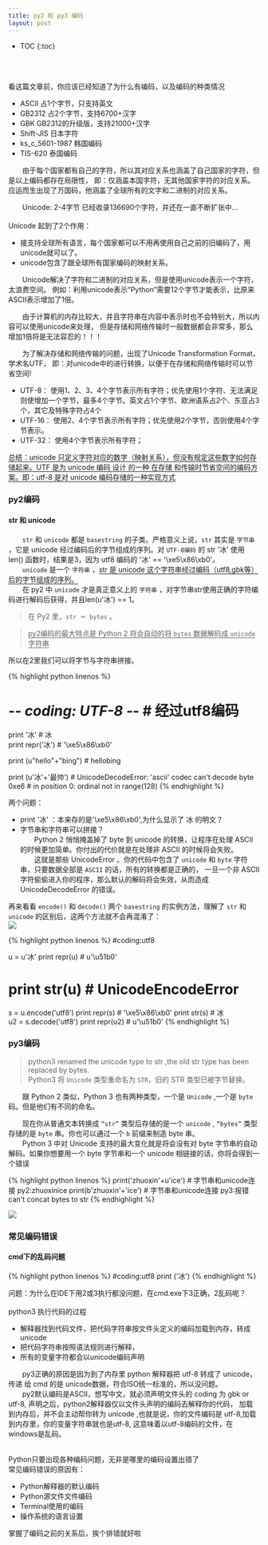 ```yaml
---
title: py2 和 py3 编码
layout: post
---
```


* TOC
{:toc}

<br><br>

看这篇文章前，你应该已经知道了为什么有编码，以及编码的种类情况  

- ASCII 占1个字节，只支持英文  
- GB2312 占2个字节，支持6700+汉字  
- GBK GB2312的升级版，支持21000+汉字  
- Shift-JIS 日本字符  
- ks_c_5601-1987 韩国编码  
- TIS-620 泰国编码  

　　由于每个国家都有自己的字符，所以其对应关系也涵盖了自己国家的字符，但是以上编码都存在局限性，
即：仅涵盖本国字符，无其他国家字符的对应关系。应运而生出现了万国码，他涵盖了全球所有的文字和二进制的对应关系。  

　　Unicode: 2-4字节 已经收录136690个字符，并还在一直不断扩张中...  
<br>
Unicode 起到了2个作用：  

- 接支持全球所有语言，每个国家都可以不用再使用自己之前的旧编码了，用unicode就可以了。
- unicode包含了跟全球所有国家编码的映射关系。

　　Unicode解决了字符和二进制的对应关系，但是使用unicode表示一个字符，太浪费空间。
例如：利用unicode表示“Python”需要12个字节才能表示，比原来ASCII表示增加了1倍。  

　　由于计算机的内存比较大，并且字符串在内容中表示时也不会特别大，所以内容可以使用unicode来处理，
但是存储和网络传输时一般数据都会非常多，那么增加1倍将是无法容忍的！！！  

　　为了解决存储和网络传输的问题，出现了Unicode Transformation Format，学术名UTF，
即：对unicode中的进行转换，以便于在存储和网络传输时可以节省空间!  

- UTF-8： 使用1、2、3、4个字节表示所有字符；优先使用1个字符、无法满足则使增加一个字节，最多4个字节。英文占1个字节、欧洲语系占2个、东亚占3个，其它及特殊字符占4个
- UTF-16： 使用2、4个字节表示所有字符；优先使用2个字节，否则使用4个字节表示。
- UTF-32： 使用4个字节表示所有字符；

<span style="border-bottom:1px solid">总结：unicode 只定义字符对应的数字（映射关系），但没有规定这些数字如何存储起来。UTF 是为 unicode 编码 设计 的一种 在存储 和传输时节省空间的编码方案。即：utf-8 是对 unicode 编码存储的一种实现方式</span>

### py2编码

#### str 和 unicode

　　`str` 和 `unicode` 都是 `basestring` 的子类。严格意义上说，`str` 其实是 `字节串` ，它是 unicode 经过编码后的字节组成的序列。对 `UTF-8编码` 的 str '冰' 使用 len() 函数时，结果是3，因为 utf8 编码的 '冰' == '\xe5\x86\xb0'。  
　　`unicode` 是一个 `字符串` ，<span style="border-bottom:1px solid">str 是 unicode 这个字符串经过编码（utf8,gbk等）后的字节组成的序列。</span>  
　　在 py2 中 `unicode` 才是真正意义上的 `字符串` ，对字节串str使用正确的字符编码进行解码后获得，并且len(u'冰') == 1。  
> 在 Py2 里，`str ＝ bytes` 。

> <span style="border-bottom:1px solid">py2编码的最大特点是 Python 2 将会自动的将 `bytes` 数据解码成 `unicode` 字符串</span>  

所以在2里我们可以将字节与字符串拼接。

{% highlight python linenos %}
# -*- coding: UTF-8 -*-   # 经过utf8编码

print '冰'                # 冰  
print repr('冰')          # '\xe5\x86\xb0'

print (u"hello"+"bing")   # hellobing

print (u'冰'+'最帅')      # UnicodeDecodeError: 'ascii' codec can't decode byte 0xe6
                          # in position 0: ordinal not in range(128)
{% endhighlight %}

两个问题：  
- print '冰' ：本来存的是'\xe5\x86\xb0',为什么显示了 冰 的明文？  
- 字节串和字符串可以拼接？  
　　Python 2 悄悄掩盖掉了 byte 到 unicode 的转换，让程序在处理 ASCII 的时候更加简单。你付出的代价就是在处理非 ASCII 的时候将会失败。  
　　这就是那些 UnicodeError 。你的代码中包含了 `unicode` 和 `byte` 字符串，只要数据全部是 `ASCII` 的话，所有的转换都是正确的，
一旦一个非 ASCII 字符偷偷进入你的程序，那么默认的解码将会失效，从而造成 UnicodeDecodeError 的错误。  

再来看看 `encode()` 和 `decode()` 两个 `basestring` 的实例方法，理解了 `str` 和 `unicode` 的区别后，这两个方法就不会再混淆了：  
![]({{site.baseurl}}/images/images/119936329.jpg)

{% highlight python linenos %}
#coding:utf8
 
u = u'冰'
print repr(u)  # u'\u51b0'
# print str(u)   # UnicodeEncodeError
 
s = u.encode('utf8')
print repr(s) # '\xe5\x86\xb0'
print str(s)  #  冰   
u2 = s.decode('utf8')
print repr(u2) # u'\u51b0'
{% endhighlight %}

### py3编码

>python3 renamed the unicode type to str ,the old str type has been replaced by bytes.  
>Python3 将 `Unicode` 类型重命名为 `STR`，旧的 STR 类型已被字节替换。  

　　跟 Python 2 类似，Python 3 也有两种类型，一个是 `Unicode` ,一个是 `byte` 码。但是他们有不同的命名。  

　　现在你从普通文本转换成 `“str”` 类型后存储的是一个 `unicode` , `“bytes”` 类型存储的是 `byte` 串。你也可以通过一个 `b` 前缀来制造 byte 串。  
　　Python 3 中对 Unicode 支持的最大变化就是将会没有对 byte 字节串的自动解码。如果你想要用一个 byte 字节串和一个 unicode 相链接的话，你将会得到一个错误  

{% highlight python linenos %}
print('zhuoxin'+u'ice')     # 字节串和unicode连接 py2:zhuoxinice
print(b'zhuoxin'+'ice')     # 字节串和unicode连接 py3:报错 can't concat bytes to str
{% endhighlight %}

![]({{site.baseurl}}/images/images/122308824.jpg)

### 常见编码错误

#### cmd下的乱码问题

{% highlight python linenos %}
#coding:utf8
print ('冰')
{% endhighlight %}

问题：为什么在IDE下用2或3执行都没问题，在cmd.exe下3正确，2乱码呢？  
<br>
python3 执行代码的过程
- 解释器找到代码文件，把代码字符串按文件头定义的编码加载到内存，转成unicode
- 把代码字符串按照语法规则进行解释，
- 所有的变量字符都会以unicode编码声明  

　　py3正确的原因是因为到了内存里 python 解释器把 utf-8 转成了 unicode，传递 给 cmd 的是 unicode数据，符合ISO统一标准的，所以没问题。  
　　py2默认编码是ASCII，想写中文，就必须声明文件头的 coding 为 gbk or utf-8, 声明之后，python2解释器仅以文件头声明的编码去解释你的代码，
加载到内存后，并不会主动帮你转为 unicode ,也就是说，你的文件编码是 utf-8,加载到内存里，你的变量字符串就也是utf-8, 这意味着以utf-8编码的文件，在windows是乱码。  
<br>

Python只要出现各种编码问题，无非是哪里的编码设置出错了  
常见编码错误的原因有：  
- Python解释器的默认编码
- Python源文件文件编码
- Terminal使用的编码
- 操作系统的语言设置  

掌握了编码之前的关系后，挨个排错就好啦　　